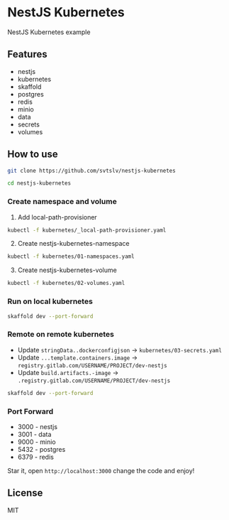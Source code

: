 # NestJS Kubernetes

NestJS Kubernetes example

## Features
- nestjs
- kubernetes
- skaffold
- postgres
- redis
- minio
- data
- secrets
- volumes

## How to use

```sh
git clone https://github.com/svtslv/nestjs-kubernetes
```

```sh
cd nestjs-kubernetes
```

### Create namespace and volume

1. Add local-path-provisioner

```sh
kubectl -f kubernetes/_local-path-provisioner.yaml
```

2. Create nestjs-kubernetes-namespace

```sh
kubectl -f kubernetes/01-namespaces.yaml
```

3. Create nestjs-kubernetes-volume

```sh
kubectl -f kubernetes/02-volumes.yaml
```

### Run on local kubernetes

```sh
skaffold dev --port-forward
```

### Remote on remote kubernetes

- Update `stringData..dockerconfigjson` -> `kubernetes/03-secrets.yaml`
- Update `...template.containers.image` -> `registry.gitlab.com/USERNAME/PROJECT/dev-nestjs`
- Update `build.artifacts.-image` -> `.registry.gitlab.com/USERNAME/PROJECT/dev-nestjs`

```sh
skaffold dev --port-forward
```

### Port Forward

- 3000 - nestjs
- 3001 - data
- 9000 - minio
- 5432 - postgres
- 6379 - redis

Star it, open `http://localhost:3000` change the code and enjoy!

## License

MIT